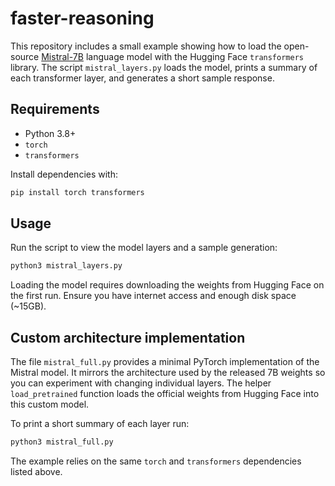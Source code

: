 # faster-reasoning

This repository includes a small example showing how to load the open-source
[Mistral-7B](https://huggingface.co/mistralai/Mistral-7B-Instruct-v0.1) language
model with the Hugging Face `transformers` library. The script `mistral_layers.py`
loads the model, prints a summary of each transformer layer, and generates a
short sample response.

## Requirements

- Python 3.8+
- `torch`
- `transformers`

Install dependencies with:

```bash
pip install torch transformers
```

## Usage

Run the script to view the model layers and a sample generation:

```bash
python3 mistral_layers.py
```

Loading the model requires downloading the weights from Hugging Face on the
first run. Ensure you have internet access and enough disk space (~15GB).

## Custom architecture implementation

The file `mistral_full.py` provides a minimal PyTorch implementation of the
Mistral model. It mirrors the architecture used by the released 7B weights so
you can experiment with changing individual layers. The helper `load_pretrained`
function loads the official weights from Hugging Face into this custom model.

To print a short summary of each layer run:

```bash
python3 mistral_full.py
```

The example relies on the same `torch` and `transformers` dependencies listed
above.
